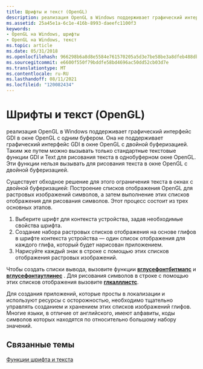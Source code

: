 ```yaml
---
title: Шрифты и текст (OpenGL)
description: реализация OpenGL в Windows поддерживает графический интерфейс GDI в окне OpenGL с одним буфером.
ms.assetid: 25a45e1a-6c1e-416b-8993-daeefc1100f3
keywords:
- OpenGL на Windows, шрифты
- OpenGL на Windows, текст
ms.topic: article
ms.date: 05/31/2018
ms.openlocfilehash: 966298b6a8d8e5584e761570205a5d3e7be58be3a8dfeb488db2a6f523fc9a25
ms.sourcegitcommit: e6600f550f79bddfe58bd4696ac50dd52cb03d7e
ms.translationtype: MT
ms.contentlocale: ru-RU
ms.lasthandoff: 08/11/2021
ms.locfileid: "120082434"
---
```

# <a name="fonts-and-text-opengl"></a>Шрифты и текст (OpenGL)

реализация OpenGL в Windows поддерживает графический интерфейс GDI в окне OpenGL с одним буфером. Она не поддерживает графический интерфейс GDI в окне OpenGL с двойной буферизацией. Таким же путем можно вызывать только стандартные текстовые функции GDI и Text для рисования текста в однобуферном окне OpenGL. Эти функции нельзя вызывать для рисования текста в окне OpenGL с двойной буферизацией.

Существует обходное решение для этого ограничения текста в окнах с двойной буферизацией: Построение списков отображения OpenGL для растровых изображений символов, а затем выполнение этих списков отображения для рисования символов. Этот процесс состоит из трех основных этапов.

1.  Выберите шрифт для контекста устройства, задав необходимые свойства шрифта.
2.  Создание набора растровых списков отображения на основе глифов в шрифте контекста устройства — один список отображения для каждого глифа, который будет нарисован приложением.
3.  Нарисуйте каждый знак в строке с помощью этих списков отображения растровых изображений.

Чтобы создать списки вывода, вызовите функции [**вглусефонтбитмапс**](/windows/desktop/api/wingdi/nf-wingdi-wglusefontbitmapsa) и [**вглусефонтаутлинес**](/windows/desktop/api/wingdi/nf-wingdi-wglusefontoutlinesa) . Для рисования символов в строке с помощью этих списков отображения вызовите [**глкалллистс**](glcalllists.md).

Для создания приложений, которые просты в локализации и используют ресурсы с осторожностью, необходимо тщательно управлять созданием и хранением этих списков изображений глифов. Многие языки, в отличие от английского, имеют алфавиты, коды символов которых находятся по относительно большому набору значений.

## <a name="related-topics"></a>Связанные темы

<dl> <dt>

[Функции шрифта и текста](font-and-text-functions.md)
</dt> </dl>

 

 




